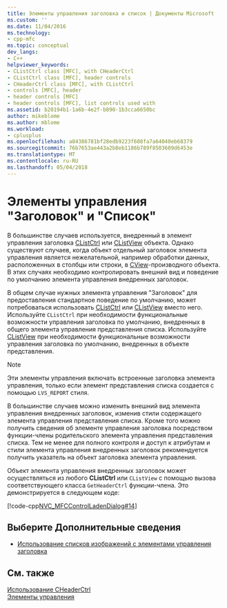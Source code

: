 ```yaml
---
title: Элементы управления заголовка и список | Документы Microsoft
ms.custom: ''
ms.date: 11/04/2016
ms.technology:
- cpp-mfc
ms.topic: conceptual
dev_langs:
- C++
helpviewer_keywords:
- CListCtrl class [MFC], with CHeaderCtrl
- CListCtrl class [MFC], header controls
- CHeaderCtrl class [MFC], with CListCtrl
- controls [MFC], header
- header controls [MFC]
- header controls [MFC], list controls used with
ms.assetid: b20194b1-1a6b-4e2f-b890-1b3cca6650bc
author: mikeblome
ms.author: mblome
ms.workload:
- cplusplus
ms.openlocfilehash: a84386781bf28edb9223f608fa7a64040eb68379
ms.sourcegitcommit: 76b7653ae443a2b8eb1186b789f8503609d6453e
ms.translationtype: MT
ms.contentlocale: ru-RU
ms.lasthandoff: 05/04/2018
---
```

# <a name="header-control-and-list-control"></a>Элементы управления "Заголовок" и "Список"
В большинстве случаев используется, внедренный в элемент управления заголовка [CListCtrl](../mfc/reference/clistctrl-class.md) или [CListView](../mfc/reference/clistview-class.md) объекта. Однако существуют случаев, когда объект отдельный заголовок элемента управления является нежелательной, например обработки данных, расположенных в столбцы или строки, в [CView](../mfc/reference/cview-class.md)-производного объекта. В этих случаях необходимо контролировать внешний вид и поведение по умолчанию элемента управления внедренных заголовок.  
  
 В общем случае нужных элемента управления "Заголовок" для предоставления стандартное поведение по умолчанию, может потребоваться использовать [CListCtrl](../mfc/reference/clistctrl-class.md) или [CListView](../mfc/reference/clistview-class.md) вместо него. Используйте `CListCtrl` при необходимости функциональные возможности управления заголовка по умолчанию, внедренных в общего элемента управления представления списка. Используйте [CListView](../mfc/reference/clistview-class.md) при необходимости функциональные возможности управления заголовка по умолчанию, внедренных в объекте представления.  
  
> [!NOTE]
>  Эти элементы управления включать встроенные заголовка элемента управления, только если элемент представления списка создается с помощью `LVS_REPORT` стиля.  
  
 В большинстве случаев можно изменить внешний вид элемента управления внедренных заголовок, изменив стили содержащего элемента управления представления списка. Кроме того можно получить сведения об элементе управления заголовка посредством функции-члены родительского элемента управления представления списка. Тем не менее для полного контроля и доступ к атрибутам и стили элемента управления внедренных заголовок рекомендуется получить указатель на объект заголовка элемента управления.  
  
 Объект элемента управления внедренных заголовок может осуществляться из любого **CListCtrl** или `CListView` с помощью вызова соответствующего класса `GetHeaderCtrl` функции-члена. Это демонстрируется в следующем коде:  
  
 [!code-cpp[NVC_MFCControlLadenDialog#14](../mfc/codesnippet/cpp/header-control-and-list-control_1.cpp)]  
  
## <a name="what-do-you-want-to-know-more-about"></a>Выберите Дополнительные сведения  
  
-   [Использование списков изображений с элементами управления заголовка](../mfc/using-image-lists-with-header-controls.md)  
  
## <a name="see-also"></a>См. также  
 [Использование CHeaderCtrl](../mfc/using-cheaderctrl.md)   
 [Элементы управления](../mfc/controls-mfc.md)

